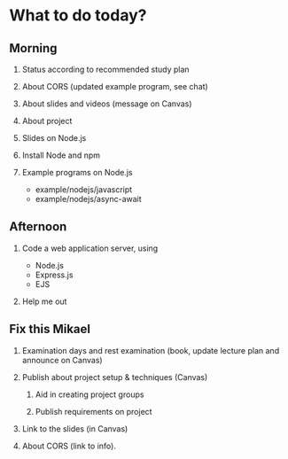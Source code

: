 What to do today?
======================

Morning
----------------------

1. Status according to recommended study plan

1. About CORS (updated example program, see chat)

1. About slides and videos (message on Canvas)

1. About project

1. Slides on Node.js

1. Install Node and npm

1. Example programs on Node.js
    * example/nodejs/javascript
    * example/nodejs/async-await



Afternoon
----------------------

1. Code a web application server, using
    * Node.js
    * Express.js
    * EJS

1. Help me out









Fix this Mikael
----------------------

1. Examination days and rest examination (book, update lecture plan and announce on Canvas)

1. Publish about project setup & techniques (Canvas)

    1. Aid in creating project groups

    1. Publish requirements on project

1. Link to the slides (in Canvas)

1. About CORS (link to info).
